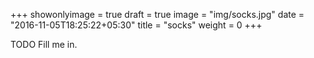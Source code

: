 +++
showonlyimage = true
draft = true
image = "img/socks.jpg"
date = "2016-11-05T18:25:22+05:30"
title = "socks"
weight = 0
+++

TODO Fill me in.

